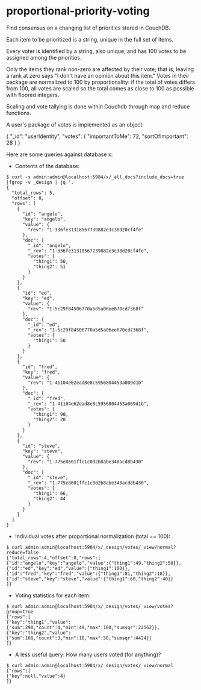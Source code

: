 # proportional-priority-voting
Find consensus on a changing list of priorities stored in CouchDB.

Each item to be prioritized is a string, unique in the full set of items.

Every voter is identified by a string, also unique, and has 100 votes to be
assigned among the priorities.

Only the items they rank non-zero are affected by their vote; that is, leaving a
rank at zero says "I don't have an opinion about this item." Votes in their
package are normalized to 100 by proportionality: if the total of votes differs
from 100, all votes are scaled so the total comes as close to 100 as possible
with floored integers.

Scaling and vote tallying is done within Couchdb through map and reduce
functions.

A user's package of votes is implemented as an object:

{
    "_id": "userIdentity",
    "votes": {
        "importantToMe": 72,
        "sortOfImportant": 28
    }
}

Here are some queries against database x:

 - Contents of the database:
 
```
$ curl -s admin:admin@localhost:5984/x/_all_docs?include_docs=true |fgrep -v _design | jq '.'
{
  "total_rows": 5,
  "offset": 0,
  "rows": [
    {
      "id": "angelo",
      "key": "angelo",
      "value": {
        "rev": "1-336fe31318567739882e3c38d20cf4fe"
      },
      "doc": {
        "_id": "angelo",
        "_rev": "1-336fe31318567739882e3c38d20cf4fe",
        "votes": {
          "thing1": 50,
          "thing2": 51
        }
      }
    },
    {
      "id": "ed",
      "key": "ed",
      "value": {
        "rev": "1-5c29f84506770a5d5a06ee070cd7368f"
      },
      "doc": {
        "_id": "ed",
        "_rev": "1-5c29f84506770a5d5a06ee070cd7368f",
        "votes": {
          "thing1": 50
        }
      }
    },
    {
      "id": "fred",
      "key": "fred",
      "value": {
        "rev": "1-41104e62ead8e8c5956804453a009d1b"
      },
      "doc": {
        "_id": "fred",
        "_rev": "1-41104e62ead8e8c5956804453a009d1b",
        "votes": {
          "thing1": 90,
          "thing2": 20
        }
      }
    },
    {
      "id": "steve",
      "key": "steve",
      "value": {
        "rev": "1-775e8601ffc1c0d2b8abe348acd8b430"
      },
      "doc": {
        "_id": "steve",
        "_rev": "1-775e8601ffc1c0d2b8abe348acd8b430",
        "votes": {
          "thing1": 66,
          "thing2": 44
        }
      }
    }
  ]
}
```

 - Individual votes after proportional normalization (total == 100):
 
```
$ curl admin:admin@localhost:5984/x/_design/votes/_view/normal?reduce=false
{"total_rows":4,"offset":0,"rows":[
{"id":"angelo","key":"angelo","value":{"thing1":49,"thing2":50}},
{"id":"ed","key":"ed","value":{"thing1":100}},
{"id":"fred","key":"fred","value":{"thing1":81,"thing2":18}},
{"id":"steve","key":"steve","value":{"thing1":60,"thing2":40}}
]}
```

 - Voting statistics for each item:
 
```
$ curl admin:admin@localhost:5984/x/_design/votes/_view/votes?group=true
{"rows":[
{"key":"thing1","value":{"sum":290,"count":4,"min":49,"max":100,"sumsqr":22562}},
{"key":"thing2","value":{"sum":108,"count":3,"min":18,"max":50,"sumsqr":4424}}
]}
```

 - A less useful query: How many users voted (for anything)?
 
```
$ curl admin:admin@localhost:5984/x/_design/votes/_view/normal
{"rows":[
{"key":null,"value":4}
]}
```
